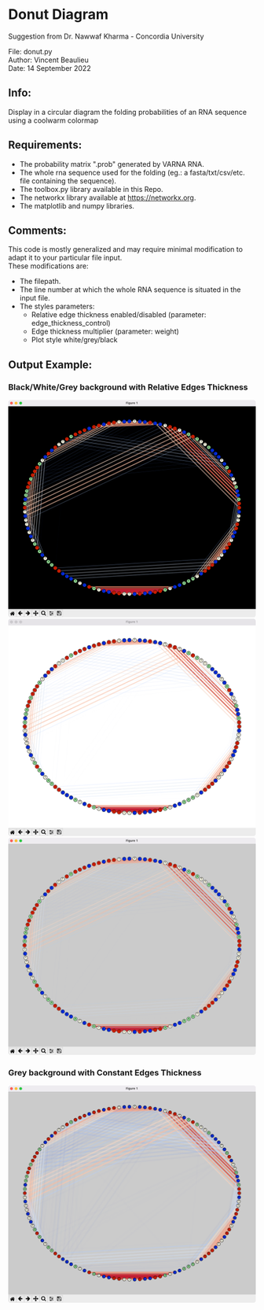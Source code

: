 # Donut Diagram  
Suggestion from Dr. Nawwaf Kharma - Concordia University  
  
File: donut.py  
Author: Vincent Beaulieu  
Date: 14 September 2022  
  
## Info:  
Display in a circular diagram the folding probabilities of an RNA sequence using a coolwarm colormap  
  
## Requirements:  
- The probability matrix ".prob" generated by VARNA RNA.  
- The whole rna sequence used for the folding (eg.: a fasta/txt/csv/etc. file containing the sequence).  
- The toolbox.py library available in this Repo.  
- The networkx library available at https://networkx.org.
- The matplotlib and numpy libraries.  
  
## Comments:  
This code is mostly generalized and may require minimal modification to adapt it to your particular file input.  
These modifications are:  
- The filepath.  
- The line number at which the whole RNA sequence is situated in the input file.  
- The styles parameters:  
    - Relative edge thickness enabled/disabled (parameter: edge_thickness_control)  
    - Edge thickness multiplier (parameter: weight)  
    - Plot style white/grey/black  
    
## Output Example:    
### Black/White/Grey background with Relative Edges Thickness
![](media/black_style.png)
![](media/white_style.png)
![](media/grey_style.png)

### Grey background with Constant Edges Thickness
![](media/grey_constant_thickness.png)
  
